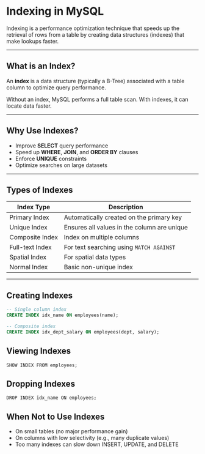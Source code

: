 # Indexing in MySQL

Indexing is a performance optimization technique that speeds up the retrieval of rows from a table by creating data structures (indexes) that make lookups faster.

---

## What is an Index?

An **index** is a data structure (typically a B-Tree) associated with a table column to optimize query performance.

Without an index, MySQL performs a full table scan. With indexes, it can locate data faster.

---

## Why Use Indexes?

- Improve **SELECT** query performance
- Speed up **WHERE**, **JOIN**, and **ORDER BY** clauses
- Enforce **UNIQUE** constraints
- Optimize searches on large datasets

---

## Types of Indexes

| Index Type     | Description                                 |
|----------------|---------------------------------------------|
| Primary Index  | Automatically created on the primary key    |
| Unique Index   | Ensures all values in the column are unique |
| Composite Index| Index on multiple columns                   |
| Full-text Index| For text searching using `MATCH AGAINST`    |
| Spatial Index  | For spatial data types                      |
| Normal Index   | Basic non-unique index                      |

---

## Creating Indexes

```sql
-- Single column index
CREATE INDEX idx_name ON employees(name);

-- Composite index
CREATE INDEX idx_dept_salary ON employees(dept, salary);
```
## Viewing Indexes
```
SHOW INDEX FROM employees;
```

## Dropping Indexes
```
DROP INDEX idx_name ON employees;
```

## When Not to Use Indexes
- On small tables (no major performance gain)
- On columns with low selectivity (e.g., many duplicate values)
- Too many indexes can slow down INSERT, UPDATE, and DELETE

